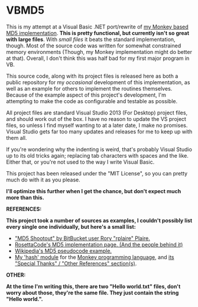 VBMD5
=====

This is my attempt at a Visual Basic .NET port/rewrite of [my Monkey based MD5 implementation](https://github.com/Regal-Internet-Brothers/hash). **This is pretty functional, but currently isn't so great with large files**. With *small files* it beats the standard implementation, though. Most of the source code was written for somewhat constrained memory environments (Though, my Monkey implementation might do better at that). Overall, I don't think this was half bad for my first major program in VB.

This source code, along with its project files is released here as both a public repository for my *occasional* development of this implementation, as well as an example for others to implement the routines themselves. Because of the example aspect of this project's development, I'm attempting to make the code as configurable and testable as possible.

All project files are standard Visual Studio 2013 (For Desktop) project files, and should work out of the box. I have no reason to update the VS project files, so unless I find myself wanting to at a later date, I make no promises. Visual Studio gets far too many updates and releases for me to keep up with them all.

If you're wondering why the indenting is weird, that's probably Visual Studio up to its old tricks again; replacing tab characters with spaces and the like. Either that, or you're not used to the way I write Visual Basic.

This project has been released under the "MIT License", so you can pretty much do with it as you please.

**I'll optimize this further when I get the chance, but don't expect much more than this.**

**REFERENCES:**

**This project took a number of sources as examples, I couldn't possibly list every single one individually, but here's a small list:**

* ["MD5 Shootout" by BitBucket user Rory "rplaire" Plaire.](https://bitbucket.org/rplaire/md5-shootout/)
* [RosettaCode's MD5 implementation page. (And the people behind it)](http://rosettacode.org/wiki/MD5/Implementation)
* [Wikipedia's MD5 pseudocode example.](http://en.wikipedia.org/wiki/MD5#Pseudocode)
* [My 'hash' module](https://github.com/Regal-Internet-Brothers/hash) for the [Monkey programming language](https://github.com/blitz-research/monkey), and [its "Special Thanks" / "Other References" section(s)](https://github.com/Regal-Internet-Brothers/hash/blob/master/README.md).

**OTHER:**

**At the time I'm writing this, there are two "Hello world.txt" files, don't worry about those, they're the same file. They just contain the string "Hello world.".**
